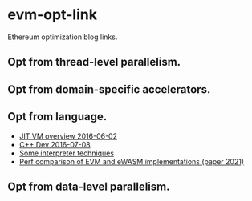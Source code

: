 # evm-opt-link
Ethereum optimization blog links.

## Opt from thread-level parallelism.

## Opt from domain-specific accelerators.

## Opt from language.

- [JIT VM overview 2016-06-02](https://blog.ethereum.org/2016/06/02/go-ethereums-jit-evm)
- [C++ Dev 2016-07-08](https://blog.ethereum.org/2016/07/08/c-dev-update-summer-edition)
- [Some interpreter techniques](https://github.com/status-im/nimbus-eth1/wiki/Interpreter-optimization-resources#jit--dynamic-recompilation)
- [Perf comparison of EVM and eWASM implementations (paper 2021)](https://arxiv.org/pdf/2012.01032.pdf)

## Opt from data-level parallelism.
